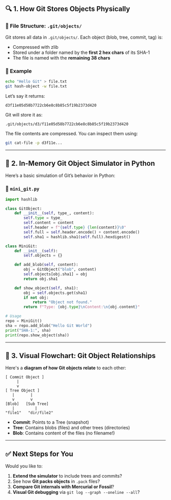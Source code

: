 ## 🔍 1. **How Git Stores Objects Physically**

### 📂 File Structure: `.git/objects/`

Git stores all data in `.git/objects/`. Each object (blob, tree, commit, tag) is:

* Compressed with zlib
* Stored under a folder named by the **first 2 hex chars** of its SHA-1
* The file is named with the **remaining 38 chars**

### 🔧 Example

```bash
echo "Hello Git" > file.txt
git hash-object -w file.txt
```

Let’s say it returns:

```
d3f11e05d58b7722cb6e8c8b85c5f19b2373d420
```

Git will store it as:

```
.git/objects/d3/f11e05d58b7722cb6e8c8b85c5f19b2373d420
```

The file contents are compressed. You can inspect them using:

```bash
git cat-file -p d3f11e...
```

---

## 🧪 2. **In-Memory Git Object Simulator in Python**

Here’s a basic simulation of Git’s behavior in Python:

### 🔢 `mini_git.py`

```python
import hashlib

class GitObject:
    def __init__(self, type_, content):
        self.type = type_
        self.content = content
        self.header = f"{self.type} {len(content)}\0"
        self.full = self.header.encode() + content.encode()
        self.sha1 = hashlib.sha1(self.full).hexdigest()

class MiniGit:
    def __init__(self):
        self.objects = {}

    def add_blob(self, content):
        obj = GitObject("blob", content)
        self.objects[obj.sha1] = obj
        return obj.sha1

    def show_object(self, sha1):
        obj = self.objects.get(sha1)
        if not obj:
            return "Object not found."
        return f"Type: {obj.type}\nContent:\n{obj.content}"

# Usage
repo = MiniGit()
sha = repo.add_blob("Hello Git World")
print("SHA-1:", sha)
print(repo.show_object(sha))
```

---

## 🔁 3. **Visual Flowchart: Git Object Relationships**

Here's a **diagram of how Git objects relate** to each other:

```
[ Commit Object ]
     |
     v
[ Tree Object ]
   |       |
   v       v
[Blob]   [Sub Tree]
   |         |
"file1"   "dir/file2"
```

* **Commit**: Points to a Tree (snapshot)
* **Tree**: Contains blobs (files) and other trees (directories)
* **Blob**: Contains content of the files (no filename!)

---

## ✅ Next Steps for You

Would you like to:

1. **Extend the simulator** to include trees and commits?
2. See how **Git packs objects** in `.pack` files?
3. **Compare Git internals with Mercurial or Fossil**?
4. **Visual Git debugging** via `git log --graph --oneline --all`?

